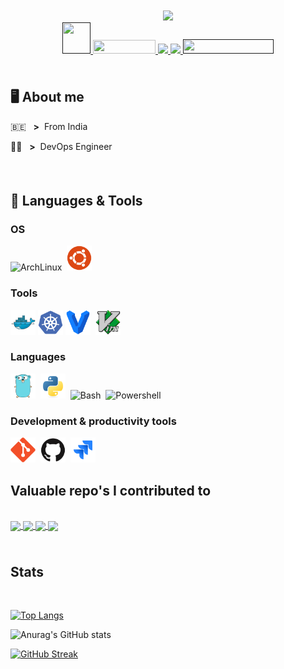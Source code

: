 ##
### ‎
<div id="header" align="center">
  <div id="gifs" align="center">
    <img src="https://user-images.githubusercontent.com/72945143/162949550-a6ab45d1-8227-4cf8-9466-86c18856c224.png" width="150"/>
    <!-- <img src="https://1.bp.blogspot.com/-jJUO43k6ReU/T7ivfcr4fgI/AAAAAAAAQqU/8YdJwPwT4OE/s1600/transparent.png" width="200">
    <img src="https://media.giphy.com/media/du3J3cXyzhj75IOgvA/giphy.gif" width="100"/>
    -->
  </div>
</div>

<div id="socials" align="center">
  <a href="">
    <img src="https://1.bp.blogspot.com/-jJUO43k6ReU/T7ivfcr4fgI/AAAAAAAAQqU/8YdJwPwT4OE/s1600/transparent.png" width="45" height="50">
  </a>
  <a href="https://www.linkedin.com/in/thangesh-babu-a-433bb5250">
    <img src="https://img.shields.io/badge/-LinkedIn-blue?logo=linkedin&logoColor=white&style=for-the-badge" width="100" height="22">
  </a>
  <a href="">
    <img src="https://1.bp.blogspot.com/-jJUO43k6ReU/T7ivfcr4fgI/AAAAAAAAQqU/8YdJwPwT4OE/s1600/transparent.png" width="10">
  </a>
  <a href="">
    <img src="https://1.bp.blogspot.com/-jJUO43k6ReU/T7ivfcr4fgI/AAAAAAAAQqU/8YdJwPwT4OE/s1600/transparent.png" width="10">
  </a>
  <a href="">
    <img src="https://komarev.com/ghpvc/?username=thangeshbabu&style=for-the-badge&color=orange" width="145" height="22.5"/>
  </a>
</div>

<div id="vertical_spacer0">
  <a href="">
    <img src="https://1.bp.blogspot.com/-jJUO43k6ReU/T7ivfcr4fgI/AAAAAAAAQqU/8YdJwPwT4OE/s1600/transparent.png" width="0" height="20">
  </a>
</div>

## 🖥️ About me
🇧🇪 ‎ ‎ <b>></b> ‎ From India

<!-- 🧑‍🎓 ‎ ‎ <b>></b> ‎ Master's degree Computer Science student at University of Mons (2020-2025) -->

🧑‍💻 ‎ ‎ <b>></b> ‎ DevOps Engineer

<div id="vertical_spacer0">
  <a href="">
    <img src="https://1.bp.blogspot.com/-jJUO43k6ReU/T7ivfcr4fgI/AAAAAAAAQqU/8YdJwPwT4OE/s1600/transparent.png" width="0" height="20">
  </a>
</div>

## 📜 Languages & Tools
### OS
<div id="os" alignment="left">
  <img src="https://png2.cleanpng.com/sh/745a052cadabeecd8b9f15f67cbf9d7e/L0KzQYm3VMA0N5J4fZH0aYP2gLBuTfFza5kyhNt3dYiwhLjDTfxqdqZ9RadqY0PpdIiAUcE0QWU6RqsBM0K8RYG9UcUzOmgAS6o9N0C6QIe1kP5o/kisspng-arch-linux-tgz-linux-5ac3fd77113945.9632950615227938470706.png" title="ArchLinux" alt="ArchLinux" width="40" height="40"/>&nbsp;
  <img src="https://github.com/devicons/devicon/blob/master/icons/ubuntu/ubuntu-plain.svg" title="Ubuntu" alt="Ubuntu" width="40" height="40"/>&nbsp;
  <!-- <a href=""> -->
  <!--   <img src="https://1.bp.blogspot.com/-jJUO43k6ReU/T7ivfcr4fgI/AAAAAAAAQqU/8YdJwPwT4OE/s1600/transparent.png" width="10"> -->
  <!-- </a> -->
  <!-- <img src="http://www.freeiconspng.com/uploads/orange-right-arrow-icon-18.png" width="40" height="40"/>&nbsp; -->
  <!-- <a href=""> -->
  <!--   <img src="https://1.bp.blogspot.com/-jJUO43k6ReU/T7ivfcr4fgI/AAAAAAAAQqU/8YdJwPwT4OE/s1600/transparent.png" width="10"> -->
  <!-- </a> -->
</div>
</div>

### Tools
<div id="tools" alignment="left">
  <img src="https://github.com/devicons/devicon/blob/master/icons/docker/docker-original.svg" title="Docker" alt="Docker" width="40" height="40"/>
  <img src="https://github.com/devicons/devicon/blob/master/icons/kubernetes/kubernetes-plain.svg" title="kubernetes" alt="kubernetes" width="40" height="40"/>
  <img src="https://github.com/devicons/devicon/blob/master/icons/vagrant/vagrant-original.svg" title="Vagrant" alt="Vagrant" width="40" height="40"/>&nbsp;
  <img src="https://github.com/devicons/devicon/blob/master/icons/vim/vim-original.svg" title="Neovim" alt="Neovim" width="40" height="40"/>&nbsp;
  <!-- <img src="https://github.com/devicons/devicon/blob/master/icons/jetbrains/jetbrains-original.svg" title="JetBrains" alt="JetBrains" width="40" height="40"/>&nbsp; -->
  <!-- <a href=""> -->
  <!--   <img src="https://1.bp.blogspot.com/-jJUO43k6ReU/T7ivfcr4fgI/AAAAAAAAQqU/8YdJwPwT4OE/s1600/transparent.png" width="10"> -->
  <!-- </a> -->
  <!-- <img src="http://www.freeiconspng.com/uploads/orange-right-arrow-icon-18.png" width="40" height="40"/>&nbsp; -->
  <!-- <a href=""> -->
  <!--   <img src="https://1.bp.blogspot.com/-jJUO43k6ReU/T7ivfcr4fgI/AAAAAAAAQqU/8YdJwPwT4OE/s1600/transparent.png" width="10"> -->
  <!-- </a> -->
  <!-- <img src="https://github.com/devicons/devicon/blob/master/icons/intellij/intellij-original.svg" title="IntelliJ" alt="IntelliJ" width="40" height="40"/>&nbsp; -->
  <!-- <img src="https://github.com/devicons/devicon/blob/master/icons/pycharm/pycharm-original.svg" title="PyCharm" alt="PyCharm" width="40" height="40"/>&nbsp; -->
  <!-- <img src="https://github.com/devicons/devicon/blob/master/icons/androidstudio/androidstudio-original.svg" title="AndroidStudio" alt="AndroidStudio" width="40" height="40"/>&nbsp;
  <img src="https://github.com/devicons/devicon/blob/master/icons/webstorm/webstorm-original.svg" title="WebStom" alt="WebStom" width="40" height="40"/>&nbsp; -->
</div>

### Languages
<div id="languages" alignment="left">
  <img src="https://github.com/devicons/devicon/blob/master/icons/go/go-original.svg" title="Go" alt="Go" width="40" height="40"/>&nbsp;
  <img src="https://github.com/devicons/devicon/blob/master/icons/python/python-original.svg" title="Python" alt="Python" width="40" height="40"/>&nbsp;
  <img src="https://img.icons8.com/plasticine/256/bash.png" title="Bash" alt="Bash" width="40" height="40"/>&nbsp;
  <img src="https://cdn.iconscout.com/icon/free/png-512/powershell-3521649-2945093.png" title="Powershell" alt="Powershell" width="40" height="40"/>&nbsp;
  <!-- <img src="https://github.com/devicons/devicon/blob/master/icons/c/c-original.svg" width="40" title="C" alt="C" height="40"/>&nbsp; -->
  <!-- <img src="https://github.com/devicons/devicon/blob/master/icons/mysql/mysql-original.svg" title="MySQL" alt="MySQL" width="40" height="40"/>&nbsp; -->
<!--  <img src="https://github.com/devicons/devicon/blob/master/icons/cplusplus/cplusplus-original.svg" title="CPP" alt="CPP" width="40" height="40"/>&nbsp;
  <img src="https://github.com/devicons/devicon/blob/master/icons/sqlite/sqlite-original.svg" title="SQLite" alt="SQLite" width="40" height="40"/>&nbsp;
  <img src="https://github.com/devicons/devicon/blob/master/icons/postgresql/postgresql-original.svg" title="PostGreSQL" alt="PostGreSQL" width="40" height="40"/>&nbsp;  -->
  <!-- <img src="https://github.com/devicons/devicon/blob/master/icons/latex/latex-original.svg" title="LaTeX" alt="LaTeX" width="40" height="40"/>&nbsp; -->
</div>

### Development & productivity tools

<div id="devtools" alignment="left">
  <img src="https://github.com/devicons/devicon/blob/master/icons/git/git-original.svg" title="Git" alt="Git" width="40" height="40"/>&nbsp;
  <img src="https://github.com/devicons/devicon/blob/master/icons/github/github-original.svg" title="GitHub" alt="GitHub" width="40" height="40"/>&nbsp;
  <img src="https://github.com/devicons/devicon/blob/master/icons/jira/jira-original.svg" title="Jira" alt="Jira" width="40" height="40"/>&nbsp;
  <!-- <img src="https://github.com/devicons/devicon/blob/master/icons/slack/slack-original.svg" title="Slack" alt="Slack" width="40" height="40"/>&nbsp;
  <img src="https://github.com/devicons/devicon/blob/master/icons/heroku/heroku-original.svg" title="Heroku" alt="Heroku" width="40" height="40"/>&nbsp;
  <img src="https://github.com/devicons/devicon/blob/master/icons/spring/spring-original.svg" title="Spring" alt="Spring" width="40" height="40"/>&nbsp; -->
</div>

<!--
### Other tools

<div id="devtools" alignment="left">
  <img src="https://github.com/devicons/devicon/blob/master/icons/photoshop/photoshop-plain.svg" title="Photoshop" alt="Photoshop" width="40" height="40"/>&nbsp;
  <img src="https://github.com/devicons/devicon/blob/master/icons/gimp/gimp-original.svg" title="Gimp" alt="Gimp" width="40" height="40"/>
</div>

<div id="vertical_spacer0">
  <a href="">
    <img src="https://1.bp.blogspot.com/-jJUO43k6ReU/T7ivfcr4fgI/AAAAAAAAQqU/8YdJwPwT4OE/s1600/transparent.png" width="0" height="20">
  </a>
</div>
-->

## Valuable repo's I contributed to

<div id="vertical_spacer0">
  <a href="">
    <img src="https://1.bp.blogspot.com/-jJUO43k6ReU/T7ivfcr4fgI/AAAAAAAAQqU/8YdJwPwT4OE/s1600/transparent.png" width="0" height="7">
  </a>
</div>

<a href="https://github.com/thangeshbabu/Projet-de-genie-logiciel">
  <img align="center" src="https://github-readme-stats.vercel.app/api/pin/?username=thangeshbabu&repo=Projet-de-genie-logiciel&theme=gruvbox" />
</a>
<a href="https://github.com/thangeshbabu/ReversiAI">
  <img align="center" src="https://github-readme-stats.vercel.app/api/pin/?username=thangeshbabu&repo=ReversiAI&theme=gruvbox" />
</a>
<a href="https://github.com/Exter007/MyUMonsSchedule">
  <img align="center" src="https://github-readme-stats.vercel.app/api/pin/?username=Exter007&repo=MyUMonsSchedule&theme=gruvbox" />
</a>
<a href="https://github.com/thangeshbabu/Sokoban-Java">
  <img align="center" src="https://github-readme-stats.vercel.app/api/pin/?username=thangeshbabu&repo=Sokoban-Java&theme=gruvbox" />
</a>

<div id="vertical_spacer0">
  <a href="">
    <img src="https://1.bp.blogspot.com/-jJUO43k6ReU/T7ivfcr4fgI/AAAAAAAAQqU/8YdJwPwT4OE/s1600/transparent.png" width="0" height="20">
  </a>
</div>

## Stats

<div id="vertical_spacer0">
  <a href="">
    <img src="https://1.bp.blogspot.com/-jJUO43k6ReU/T7ivfcr4fgI/AAAAAAAAQqU/8YdJwPwT4OE/s1600/transparent.png" width="0" height="7">
  </a>
</div>

[![Top Langs](https://github-readme-stats.vercel.app/api/top-langs/?username=thangeshbabu&langs_count=10&hide=Batchfile&theme=gruvbox)](https://github.com/anuraghazra/github-readme-stats&theme=gruvbox)

![Anurag's GitHub stats](https://github-readme-stats.vercel.app/api?username=thangeshbabu&count_private=true&show_icons=true&custom_title=thangeshbabu's%20GitHub%20Stats&theme=gruvbox)

[![GitHub Streak](https://github-readme-streak-stats.herokuapp.com?user=thangeshbabu&theme=gruvbox&date_format=j%20M%5B%20Y%5D&border=FFFFFF&sideLabels=D9A4FF)](https://git.io/streak-stats)


<!--
**thangeshbabu/thangeshbabu** is a ✨ _special_ ✨ repository because its `README.md` (this file) appears on your GitHub profile.

Here are some ideas to get you started:

- 🔭 I’m currently working on ...
- 🌱 I’m currently learning ...
- 👯 I’m looking to collaborate on ...
- 🤔 I’m looking for help with ...
- 💬 Ask me about ...
- 📫 How to reach me: ...
- 😄 Pronouns: ...
- ⚡ Fun fact: ...
-->
